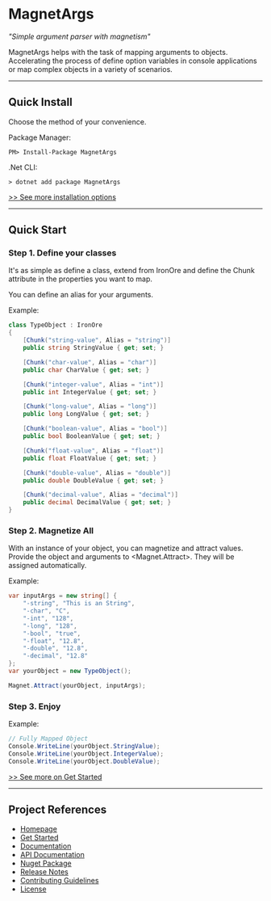 # MagnetArgs
_"Simple argument parser with magnetism"_

MagnetArgs helps with the task of mapping arguments to objects. Accelerating the process of define option variables in console applications or map complex objects in a variety of scenarios.

----

## Quick Install
Choose the method of your convenience.

Package Manager:
``` shell
PM> Install-Package MagnetArgs
```
.Net CLI:
``` shell
> dotnet add package MagnetArgs
```

[>> See more installation options](https://arttorres.github.io/MagnetArgs/articles/install.html)

---

## Quick Start

### Step 1. Define your classes

It's as simple as define a class, extend from IronOre and define the Chunk attribute in the properties you want to map.

You can define an alias for your arguments.

Example:
``` csharp
class TypeObject : IronOre
{
    [Chunk("string-value", Alias = "string")]
    public string StringValue { get; set; }

    [Chunk("char-value", Alias = "char")]
    public char CharValue { get; set; }

    [Chunk("integer-value", Alias = "int")]
    public int IntegerValue { get; set; }

    [Chunk("long-value", Alias = "long")]
    public long LongValue { get; set; }

    [Chunk("boolean-value", Alias = "bool")]
    public bool BooleanValue { get; set; }

    [Chunk("float-value", Alias = "float")]
    public float FloatValue { get; set; }

    [Chunk("double-value", Alias = "double")]
    public double DoubleValue { get; set; }

    [Chunk("decimal-value", Alias = "decimal")]
    public decimal DecimalValue { get; set; }
}
```

### Step 2. Magnetize All

With an instance of your object, you can magnetize and attract values. Provide the object and arguments to <Magnet.Attract>. They will be assigned automatically.

Example:
``` csharp
var inputArgs = new string[] {
    "-string", "This is an String",
    "-char", "C",
    "-int", "128",
    "-long", "128",
    "-bool", "true",
    "-float", "12.8",
    "-double", "12.8",
    "-decimal", "12.8"
};
var yourObject = new TypeObject();

Magnet.Attract(yourObject, inputArgs);
```

### Step 3. Enjoy

Example:

``` csharp
// Fully Mapped Object
Console.WriteLine(yourObject.StringValue);
Console.WriteLine(yourObject.IntegerValue);
Console.WriteLine(yourObject.DoubleValue);

```

[>> See more on Get Started](https://arttorres.github.io/TWidgets/articles/quickstart.html)

---
## Project References
- [Homepage](https://arttorres.github.io/MagnetArgs)
- [Get Started](https://arttorres.github.io/MagnetArgs/articles/quickstart.html)
- [Documentation](https://arttorres.github.io/MagnetArgs/articles/intro.html)
- [API Documentation](https://arttorres.github.io/MagnetArgs/api/TWidgets.html)
- [Nuget Package](https://www.nuget.org/packages/MagnetArgs)
- [Release Notes](https://github.com/arttorres/MagnetArgs/releases)
- [Contributing Guidelines](https://github.com/ArtTorres/MagnetArgs/blob/master/.github/CONTRIBUTING.md)
- [License](https://github.com/ArtTorres/MagnetArgs/blob/master/LICENSE)
